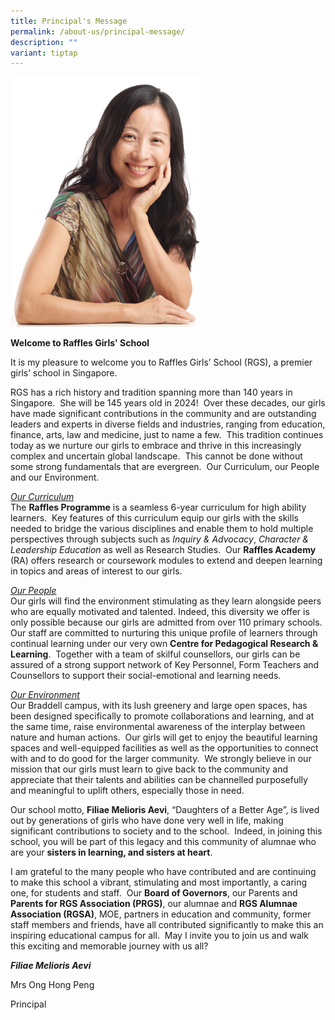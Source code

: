 ```yaml
---
title: Principal's Message
permalink: /about-us/principal-message/
description: ""
variant: tiptap
---
```

<p></p><p></p><div class="isomer-image-wrapper"><img style="width: 60%;" height="auto" width="100%" alt="" src="/images/6f7073d5_831e_4908_9d12_0e5d3e9176a5__1_.jpg"></div><p><strong>Welcome to Raffles Girls' School</strong></p><p>It is my pleasure to welcome you to Raffles Girls’ School (RGS), a premier girls’ school in Singapore.</p><p>RGS has a rich history and tradition spanning more than 140 years in Singapore.&nbsp; She will be 145 years old in 2024! &nbsp;Over these decades, our girls have made significant contributions in the community and are outstanding leaders and experts in diverse fields and industries, ranging from education, finance, arts, law and medicine, just to name a few.&nbsp; This tradition continues today as we nurture our girls to embrace and thrive in this increasingly complex and uncertain global landscape.&nbsp; This cannot be done without some strong fundamentals that are evergreen.&nbsp; Our Curriculum, our People and our Environment.</p><p><em><u>Our Curriculum</u></em><br>The <strong>Raffles Programme</strong> is a seamless 6-year curriculum for high ability learners.&nbsp; Key features of this curriculum equip our girls with the skills needed to bridge the various disciplines and enable them to hold multiple perspectives through subjects such as <em>Inquiry &amp; Advocacy</em>, <em>Character &amp; Leadership Education</em> as well as Research Studies.&nbsp; Our <strong>Raffles Academy</strong> (RA) offers research or coursework modules to extend and deepen learning in topics and areas of interest to our girls.&nbsp;</p><p><em><u>Our People</u></em><br>Our girls will find the environment stimulating as they learn alongside peers who are equally motivated and talented. Indeed, this diversity we offer is only possible because our girls are admitted from over 110 primary schools. Our staff are committed to nurturing this unique profile of learners through continual learning under our very own <strong>Centre for Pedagogical Research &amp; Learning</strong>.&nbsp; Together with a team of skilful counsellors, our girls can be assured of a strong support network of Key Personnel, Form Teachers and Counsellors to support their social-emotional and learning needs.&nbsp;</p><p><em><u>Our Environment</u></em><br>Our Braddell campus, with its lush greenery and large open spaces, has been designed specifically to promote collaborations and learning, and at the same time, raise environmental awareness of the interplay between nature and human actions.&nbsp; Our girls will get to enjoy the beautiful learning spaces and well-equipped facilities as well as the opportunities to connect with and to do good for the larger community.&nbsp; We strongly believe in our mission that our girls must learn to give back to the community and appreciate that their talents and abilities can be channelled purposefully and meaningful to uplift others, especially those in need.</p><p>Our school motto, <strong>Filiae Melioris Aevi</strong>, “Daughters of a Better Age”, is lived out by generations of girls who have done very well in life, making significant contributions to society and to the school.&nbsp; Indeed, in joining this school, you will be part of this legacy and this community of alumnae who are your <strong>sisters in learning, and sisters at heart</strong>.&nbsp;</p><p>I am grateful to the many people who have contributed and are continuing to make this school a vibrant, stimulating and most importantly, a caring one, for students and staff.&nbsp; Our <strong>Board of Governors</strong>, our Parents and <strong>Parents for RGS Association (PRGS)</strong>, our alumnae and <strong>RGS Alumnae Association (RGSA)</strong>, MOE, partners in education and community, former staff members and friends, have all contributed significantly to make this an inspiring educational campus for all.&nbsp; May I invite you to join us and walk this exciting and memorable journey with us all? &nbsp;</p><p><strong><em>Filiae Melioris Aevi</em></strong></p><p>Mrs Ong Hong Peng</p><p>Principal</p><p></p>